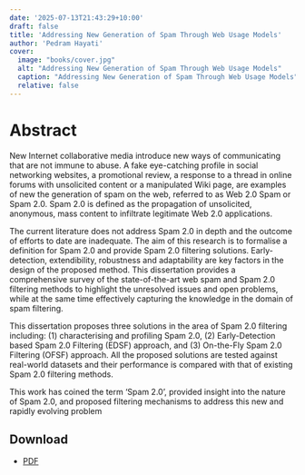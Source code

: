 ```yaml
---
date: '2025-07-13T21:43:29+10:00'
draft: false
title: 'Addressing New Generation of Spam Through Web Usage Models'
author: 'Pedram Hayati'
cover:
  image: "books/cover.jpg"
  alt: "Addressing New Generation of Spam Through Web Usage Models"
  caption: "Addressing New Generation of Spam Through Web Usage Models"
  relative: false
---
```




# Abstract

New Internet collaborative media introduce new ways of communicating that are not immune
to abuse. A fake eye-catching profile in social networking websites, a promotional review, a
response to a thread in online forums with unsolicited content or a manipulated Wiki page,
are examples of new the generation of spam on the web, referred to as Web 2.0 Spam or
Spam 2.0. Spam 2.0 is defined as the propagation of unsolicited, anonymous, mass content to
infiltrate legitimate Web 2.0 applications.

The current literature does not address Spam 2.0 in depth and the outcome of efforts to date
are inadequate. The aim of this research is to formalise a definition for Spam 2.0 and provide
Spam 2.0 filtering solutions. Early-detection, extendibility, robustness and adaptability are
key factors in the design of the proposed method.
This dissertation provides a comprehensive survey of the state-of-the-art web spam and Spam
2.0 filtering methods to highlight the unresolved issues and open problems, while at the same
time effectively capturing the knowledge in the domain of spam filtering.

This dissertation proposes three solutions in the area of Spam 2.0 filtering including: (1)
characterising and profiling Spam 2.0, (2) Early-Detection based Spam 2.0 Filtering (EDSF)
approach, and (3) On-the-Fly Spam 2.0 Filtering (OFSF) approach. All the proposed
solutions are tested against real-world datasets and their performance is compared with that
of existing Spam 2.0 filtering methods.

This work has coined the term ‘Spam 2.0’, provided insight into the nature of Spam 2.0, and
proposed filtering mechanisms to address this new and rapidly evolving problem

## Download
- [PDF](../addressing_new_generation_of_spam_through_web_usage_model_pedram_hayati.pdf)
